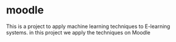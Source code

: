 # moodle
This is a project to apply machine learning techniques to E-learning systems. in this project we apply the techniques on Moodle
